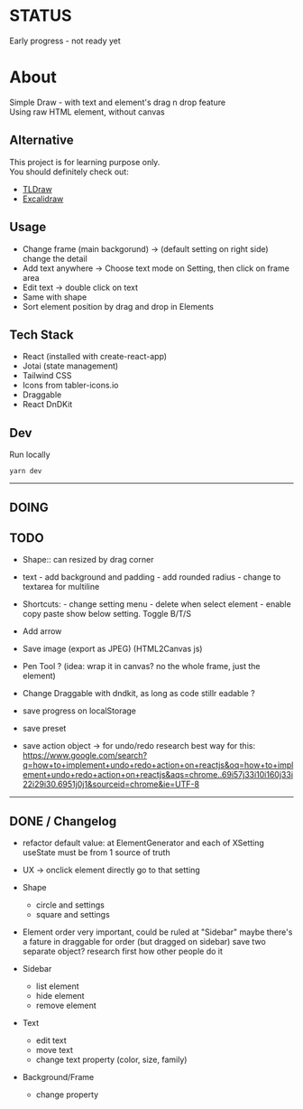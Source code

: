 # STATUS

Early progress - not ready yet

# About

Simple Draw - with text and element's drag n drop feature  
Using raw HTML element, without canvas

## Alternative

This project is for learning purpose only.  
You should definitely check out:

-   [TLDraw](https://beta.tldraw.com/)
-   [Excalidraw](https://excalidraw.com/)

## Usage

-   Change frame (main backgorund) -> (default setting on right side) change the detail
-   Add text anywhere -> Choose text mode on Setting, then click on frame area
-   Edit text -> double click on text
-   Same with shape
-   Sort element position by drag and drop in Elements

## Tech Stack

-   React (installed with create-react-app)
-   Jotai (state management)
-   Tailwind CSS
-   Icons from tabler-icons.io
-   Draggable
-   React DnDKit

## Dev

Run locally

```
yarn dev
```

---

## DOING

## TODO

-   Shape:: can resized by drag corner
-   text - add background and padding - add rounded radius - change to textarea for multiline
-   Shortcuts: - change setting menu - delete when select element - enable copy paste
    show below setting. Toggle B/T/S
-   Add arrow
-   Save image (export as JPEG) (HTML2Canvas js)
-   Pen Tool ? (idea: wrap it in canvas? no the whole frame, just the element)
-   Change Draggable with dndkit, as long as code stillr eadable ?

-   save progress on localStorage
-   save preset
-   save action object -> for undo/redo
    research best way for this: https://www.google.com/search?q=how+to+implement+undo+redo+action+on+reactjs&oq=how+to+implement+undo+redo+action+on+reactjs&aqs=chrome..69i57j33i10i160j33i22i29i30.6951j0j1&sourceid=chrome&ie=UTF-8

---

## DONE / Changelog

-   refactor default value: at ElementGenerator and each of XSetting useState
    must be from 1 source of truth
-   UX -> onclick element directly go to that setting

-   Shape

    -   circle and settings
    -   square and settings

-   Element order
    very important, could be ruled at "Sidebar"
    maybe there's a fature in draggable for order (but dragged on sidebar)
    save two separate object?
    research first how other people do it

-   Sidebar

    -   list element
    -   hide element
    -   remove element

-   Text

    -   edit text
    -   move text
    -   change text property (color, size, family)

-   Background/Frame
    -   change property
